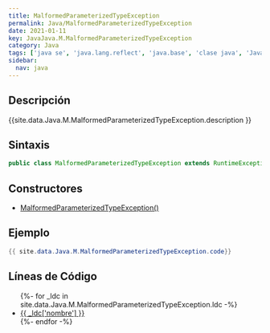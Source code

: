 ```yaml
---
title: MalformedParameterizedTypeException
permalink: Java/MalformedParameterizedTypeException
date: 2021-01-11
key: JavaJava.M.MalformedParameterizedTypeException
category: Java
tags: ['java se', 'java.lang.reflect', 'java.base', 'clase java', 'Java 1.5']
sidebar: 
  nav: java
---
```


## Descripción
{{site.data.Java.M.MalformedParameterizedTypeException.description }}

## Sintaxis
~~~java
public class MalformedParameterizedTypeException extends RuntimeException
~~~

## Constructores
* [MalformedParameterizedTypeException()](/Java/MalformedParameterizedTypeException/MalformedParameterizedTypeException/)

## Ejemplo
~~~java
{{ site.data.Java.M.MalformedParameterizedTypeException.code}}
~~~

## Líneas de Código
<ul>
{%- for _ldc in site.data.Java.M.MalformedParameterizedTypeException.ldc -%}
   <li>
       <a href="{{_ldc['url'] }}">{{ _ldc['nombre'] }}</a>
   </li>
{%- endfor -%}
</ul>
